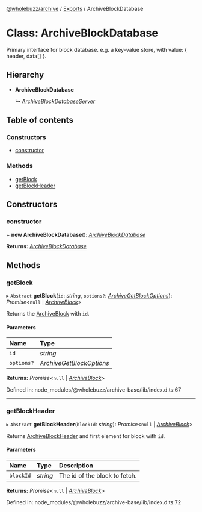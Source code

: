 [@wholebuzz/archive](../README.md) / [Exports](../modules.md) / ArchiveBlockDatabase

# Class: ArchiveBlockDatabase

Primary interface for block database. e.g. a key-value store, with value: { header, data[] }.

## Hierarchy

- **ArchiveBlockDatabase**

  ↳ [*ArchiveBlockDatabaseServer*](archiveblockdatabaseserver.md)

## Table of contents

### Constructors

- [constructor](archiveblockdatabase.md#constructor)

### Methods

- [getBlock](archiveblockdatabase.md#getblock)
- [getBlockHeader](archiveblockdatabase.md#getblockheader)

## Constructors

### constructor

\+ **new ArchiveBlockDatabase**(): [*ArchiveBlockDatabase*](archiveblockdatabase.md)

**Returns:** [*ArchiveBlockDatabase*](archiveblockdatabase.md)

## Methods

### getBlock

▸ `Abstract` **getBlock**(`id`: *string*, `options?`: [*ArchiveGetBlockOptions*](../interfaces/archivegetblockoptions.md)): *Promise*<``null`` \| [*ArchiveBlock*](../interfaces/archiveblock.md)\>

Returns the [ArchiveBlock](../interfaces/archiveblock.md) with `id`.

#### Parameters

| Name | Type |
| :------ | :------ |
| `id` | *string* |
| `options?` | [*ArchiveGetBlockOptions*](../interfaces/archivegetblockoptions.md) |

**Returns:** *Promise*<``null`` \| [*ArchiveBlock*](../interfaces/archiveblock.md)\>

Defined in: node_modules/@wholebuzz/archive-base/lib/index.d.ts:67

___

### getBlockHeader

▸ `Abstract` **getBlockHeader**(`blockId`: *string*): *Promise*<``null`` \| [*ArchiveBlock*](../interfaces/archiveblock.md)\>

Returns [ArchiveBlockHeader](../interfaces/archiveblockheader.md) and first element for block with `id`.

#### Parameters

| Name | Type | Description |
| :------ | :------ | :------ |
| `blockId` | *string* | The id of the block to fetch. |

**Returns:** *Promise*<``null`` \| [*ArchiveBlock*](../interfaces/archiveblock.md)\>

Defined in: node_modules/@wholebuzz/archive-base/lib/index.d.ts:72
